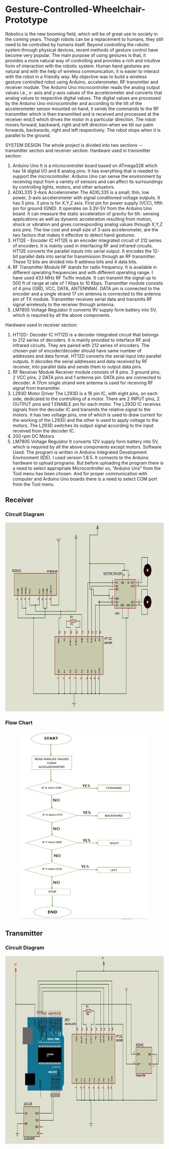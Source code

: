 # Gesture-Controlled-Wheelchair-Prototype
Robotics is the new booming field, which will be of great use to society in the coming years. Though robots can be a replacement to humans, they still need to be controlled by humans itself. Beyond controlling the robotic system through physical devices, recent methods of gesture control have become very popular. The main purpose of using gestures is that, it provides a more natural way of controlling and provides a rich and intuitive form of interaction with the robotic system. Human hand gestures are natural and with the help of wireless communication, it is easier to interact with the robot in a friendly way.
My objective was to build a wireless gesture controlled robot using Arduino, accelerometer, RF transmitter and receiver module. The Arduino Uno microcontroller reads the analog output values i.e., x- axis and y-axis values of the accelerometer and converts that analog values to respective digital values. The digital values are processed by the Arduino Uno microcontroller and according to the tilt of the accelerometer sensor mounted on hand, it sends the commands to the RF transmitter which is then transmitted and is received and processed at the receiver end,0 which drives the motor in a particular direction. The robot moves forward, backward, right and left direction when we tilt our palm forwards, backwards, right and left respectively. The robot stops when it is parallel to the ground.

SYSTEM DESIGN
The whole project is divided into two sections -- transmitter section and receiver section. 
Hardware used in transmitter section:
1.	Arduino Uno 
    It is a microcontroller board based on ATmega328 which has 14 digital I/O and 6 analog pins. It has everything that is needed to         support the microcontroller. Arduino Uno can sense the environment by receiving  input  from a  variety of sensors and  can affect       its surroundings by controlling lights, motors, and other actuators.
2.	ADXL335 3-Axis Accelerometer 
    The ADXL335 is a small, thin, low power, 3-axis accelerometer  with  signal conditioned voltage outputs. It has 5 pins. 3 pins is       for X,Y,Z axis. First pin for power supply (VCC), fifth pin for ground (GND). It operates on 3.3V-5V from the Arduino Uno board. It     can measure the static acceleration of gravity for tilt- sensing applications as well as dynamic acceleration resulting from motion,     shock or vibration and gives corresponding analog values through X,Y,Z axis pins. The low cost and small size of 3-axis                 accelerometer, are the two factors that makes it effective to detect hand gestures.
3.	HT12E - Encoder IC
    HT12E is an encoder integrated circuit of 212 series of encoders. It is mainly used in interfacing RF and infrared circuits. HT12E       converts the parallel inputs into serial output. It encodes the 12-bit parallel data into serial for transmission through an RF
    transmitter. These 12 bits are divided into 8 address bits and 4 data bits. 
4.	RF Transmitter Module
    RF stands for radio frequency. It is available in different operating frequencies and with different operating range. I have used       433 MHz RF Tx/Rx module. It can transmit the signal up to 500 ft of range at rate of 1 Kbps to 10 Kbps. Transmitter module consists     of 4 pins (GRD, VCC, DATA, ANTENNNA). DATA pin is connected to the encoder and a single strand 17 cm antenna is connected to the         antenna pin of TX module. Transmitter receives serial data and transmits RF signal wirelessly to the receiver through antenna.
5.	LM7805 Voltage Regulator
    It converts 9V supply form battery into 5V, which is required by all the above components.

Hardware used in receiver section:
1.	HT12D- Decoder IC
    HT12D is a decoder integrated circuit that belongs to 212 series of decoders.  It is mainly provided to interface RF and infrared       circuits.  They are paired with 212 series of encoders. The chosen pair of encoder/decoder should have same number of addresses and     data format. HT12D converts the serial input into parallel outputs. It decodes the serial addresses and data received by RF             receiver, into parallel data and sends them to output data pins.
2.	RF Receiver Module
    Receiver module consists of 8 pins. 3 ground pins, 2 VCC pins, 2 DATA pins and 1 antenna pin. DATA pins are connected to decoder. A     17cm single strand wire antenna is used for receiving RF signal from transmitter.
3.	L293D Motor Driver
    The L293D is a 16 pin IC, with eight pins, on each side, dedicated to the controlling of a motor. There are 2 INPUT pins, 2 OUTPUT       pins and 1 ENABLE pin for each motor. The L293D IC receives signals from the decoder IC and transmits the relative signal to the         motors. It has two voltage pins, one of which is used to draw current for the working of the L293D and the other is used to apply       voltage to the motors. The L293D switches its output signal according to the input received from the decoder IC.
4.	200 rpm DC Motors
5.	LM7805 Voltage Regulator
    It converts 12V supply form battery into 5V, which is required by all the above components except motors.
Software Used:
  The program is written in Arduino Integrated Development Environment (IDE). I used version 1.8.5. It connects to the Arduino hardware   to upload programs. But before uploading the program there is a need to select appropriate Microcontroller so, “Arduino Uno” from the   Tool menu has been chosen.  And for proper communication with computer and Arduino Uno boards there is a need to select COM port from   the Tool menu.

## Receiver
### Circuit Diagram
<p align= "center">
<img width="600" height="600" src="receiver_circuit_dia.jpg"><br>
</p>

### Flow Chart
<p align= "center">
<img width="400" height="600" src="flow_chart.JPG"><br>
</p>

## Transmitter
### Circuit Diagram
<p align= "center">
<img width="600" height="600" src="transmitter_circuit_dia.jpg"><br>
</p>
  
  

